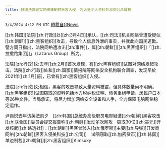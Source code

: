 ```yaml
---
title: 韩国法院证实网络被朝鲜黑客入侵　为大量个人资料外泄向公众致歉
---
```

`3/4/2024 4:12 PM UTC` [轉載自GNews](https://gnews.org/articles/2364301)

[[zh:韩国]]法院[[zh:行政]]处[[zh:3月4日]]承认，[[zh:司法]]机关网络曾遭受疑似[[zh:朝鲜]][[zh:黑客组织]]攻击，导致个人信息外泄的事实，并就此向国民道歉。警方同日指出，法院网络遭攻击[[zh:事件]]，属[[zh:朝鲜]][[zh:黑客组织]]「[[zh:拉撒路集团]]」（Lazarus Group）所为。

法院[[zh:行政]]处去年[[zh:2月]]首次发现，有[[zh:黑客组织]]试图对网络发起攻击。法院[[zh:行政]]处和[[zh:国家]]情报院等网络安全机构联合调查，发现早於2021年[[zh:1月]]前，已曾有[[zh:黑客组织]]入侵。

法院[[zh:行政]]处相信，黑客的攻击导致大量资料被盗，但具体数量尚不明确。[[zh:黑客组织]]试图窃取的资料包括地方税纳税证明、债务重组申请、居民户口本等26种文件。当局承诺，将尽力增加网络安全设备和人手，全力保障电脑网络稳定运作。

尹锡悦去年访英法前夕　[[zh:韩国]]总统办高级职员电邮疑遭[[zh:朝鲜]]黑客攻击[[zh:联合国]]委员会提交报告称[[zh:朝鲜]]发动多次网攻　窃取30亿[[zh:美元]]开发核武[[zh:路透社]]：[[zh:朝鲜]]黑客曾骇入[[zh:俄罗斯]]主要[[zh:导弹]]开发商网络[[zh:朝鲜]]黑客入侵美科技[[zh:公司]]　试图窃取[[zh:加密货币]][[zh:韩国]]单边制裁[[zh:朝鲜]][[zh:黑客组织]]Kimsuky
